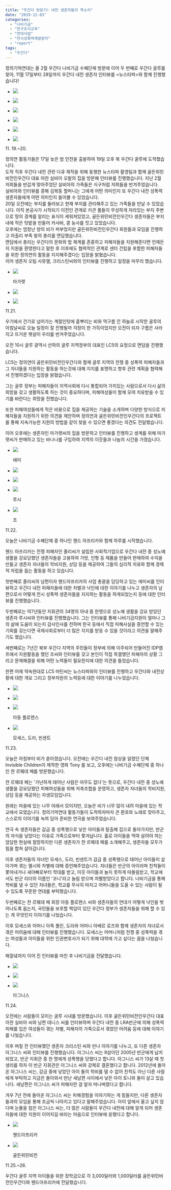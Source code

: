 ```yaml
---
title: "우간다 방문기! 내전 생존자들의 목소리"
date: "2019-12-03"
categories: 
  - "나비기금"
  - "연구조사교육"
  - "연대사업"
  - "전시성폭력재발방지"
  - "report"
tags: 
  - "우간다"
---
```


정의기억연대는 올 2월 우간다 나비기금 수혜단체 방문에 이어 두 번째로 우간다 굴루를 찾아, 11월 17일부터 28일까지 우간다 내전 생존자 인터뷰를 <뉴스타파>와 함께 진행했습니다!

- ![](http://womenandwar.net/kr/wp-content/uploads/2019/12/78256979_1596357343822012_8482767951009677312_o-1024x768.jpg)
    
- ![](http://womenandwar.net/kr/wp-content/uploads/2019/12/75282277_1596356393822107_4267911579015577600_o-1024x768.jpg)
    
- ![](http://womenandwar.net/kr/wp-content/uploads/2019/12/76184657_1596358903821856_6709172669394190336_o-1024x768.jpg)
    
- ![](http://womenandwar.net/kr/wp-content/uploads/2019/12/74232824_1596358887155191_8945990151092305920_o-1024x768.jpg)
    
- ![](http://womenandwar.net/kr/wp-content/uploads/2019/12/75650570_1596357333822013_6458134923319443456_o-1024x768.jpg)
    
- ![](http://womenandwar.net/kr/wp-content/uploads/2019/12/75580496_1596357100488703_249169478250659840_o-1024x768.jpg)
    

11\. 19.~20.

정의연 활동가들은 17일 늦은 밤 인천을 출발하여 19일 오후 북 우간다 굴루에 도착했습니다.  
도착 직후 우간다 내전 관련 다큐 제작을 위해 동행한 뉴스타파 촬영팀과 함께 골든위민비전인우간다 대표 아찬 실비아 오발의 집을 방문해 인터뷰를 진행했습니다. 지난 2월 저희들을 반갑게 맞아주었단 실비아의 가족들은 식구처럼 저희들을 반겨주었습니다.  
실비아와 인터뷰를 콩해 김복동 할머니는 그에게 어떤 의미인지 또 우간다 내전 성폭력 생존자들에게 어떤 의미인지 들어볼 수 있었습니다.  
20일 오전에는 부지를 둘러보고 현재 부지를 관리해주고 있는 가족들을 만날 수 있었습니다. 아직 본공사가 시작되기 이전인 관계로 키큰 풀들이 무성하게 자라있는 부지 주변으로 땅의 경계를 알리는 표식이 세워져있었고, 골든위민비전인우간다 생존자들은 부지내에 작은 텃밭을 만들어 카사바, 콩 농사를 짓고 있었습니다.  
오후에는 엄청난 양의 비가 퍼부었지만 골든위민비전인우간다 회원들과 모임을 진행하고 아촐리 부족 왕의 총리를 면담했습니다.  
면담에서 총리는 우간다의 문화와 법 체계를 존중하고 피해자들을 지원해준다면 언제든지 지원을 환영한다고 말한 후 이후에도 협력적인 관계로 센터 건립을 포함한 피해자들을 위한 정의연의 활동을 지지해주겠다는 입장을 밝혔습니다.  
이어 생존자 오팀 사뮤엘, 크리스틴씨와의 인터뷰를 진행하고 일정을 마무리 했습니다.

- ![](http://womenandwar.net/kr/wp-content/uploads/2019/12/74495398_1598205856970494_6696926515042451456_o-1024x768.jpg)
    
    마가렛
    
- ![](http://womenandwar.net/kr/wp-content/uploads/2019/12/75602730_1598229243634822_3861805902734557184_o-1024x768.jpg)
    
- ![](http://womenandwar.net/kr/wp-content/uploads/2019/12/77024050_1598216940302719_5248702085867765760_o-768x1024.jpg)
    

11.21.

우기에서 건기로 넘어가는 계절인탓에 흩뿌리는 비와 먹구름 낀 하늘로 시작한 굴루의 아침날씨로 오늘 일정이 잘 진행될까 걱정이 한 가득이었지만 오전이 되자 구름은 사라지고 뜨거운 햇살이 우리를 반겨주었습니다.

오전 10시 굴루 광역시 산하의 굴루 지역정부의 대표인 LC5의 요청으로 면담을 진행했습니다.

LC5는 정의연이 골든위민비전인우간다와 함께 굴루 지역의 전쟁 중 성폭력 피해자들과 그 자녀들을 지원하는 활동을 하는것에 대해 지지를 표명하고 향후 관련 계획을 협력해서 진행하겠다는 입장을 밝혔습니다.

그는 굴루 정부는 피해자들이 지역사회에 다시 통합되어 가치있는 사람으로서 다시 삶의 희망을 갖고 생활하도록 하는 것이 중요하다며, 피해여성들이 함께 모여 치유받을 수 있기를 바란다는 희망을 전했습니다.

또한 피해여성들에게 적은 비용으로 집을 제공하는 기술을 소개하며 다양한 방식으로 피해자들을 지원하기 위한 의견을 제안하며 정의연과 골든위민비전인우간다의 프로젝트를 통해 지속가능한 지원의 방법을 같이 찾을 수 있으면 좋겠다는 의견도 전달했습니다.

이어 오후에는 생존자인 마가렛씨의 집을 방문하고 인터뷰를 진행하고 생계를 위해 마가렛씨가 판매하고 있는 바나나를 구입하여 지역의 이웃들과 나눔의 시간을 가졌습니다.

- ![](http://womenandwar.net/kr/wp-content/uploads/2019/12/77023065_1600239063433840_6969722848906575872_o-1024x768.jpg)
    
    에미
    
- ![](http://womenandwar.net/kr/wp-content/uploads/2019/12/75586129_1600238790100534_2994378613823897600_o-1024x768.jpg)
    
- ![](http://womenandwar.net/kr/wp-content/uploads/2019/12/75474066_1600239403433806_210295596110577664_o-1024x768.jpg)
    
- ![](http://womenandwar.net/kr/wp-content/uploads/2019/12/73482576_1600239233433823_8474984138829463552_o-768x1024.jpg)
    
    루시
    
- ![](http://womenandwar.net/kr/wp-content/uploads/2019/12/76747434_1600239563433790_4278725851400372224_o-1024x768.jpg)
    
    조
    

11.22.

오늘은 나비기금 수혜단체 중 하나인 웬드 아프리카와 함께 하루를 시작했습니다.

웬드 아프리카는 전쟁 피해자인 졸리씨가 설립한 사회적기업으로 우간다 내전 중 성노예 생활을 강요당했던 생존자들을 고용하여 가방, 인형 등 제품을 만들어 판매하여 수익을 만들고 생존자 자녀들의 학비지원, 상담 등을 제공하여 그들의 심리적 치유와 함께 경제적 자립을 돕는 활동을 하고 있습니다.

첫번째로 졸리씨의 남편이자 웬드아프리카의 사업 총괄을 담당하고 있는 에미씨를 인터뷰하고 우간다 내전 피해자들에 대한 차별과 낙인에 대한 이야기를 나누고 생존자의 남편으로서 어떻게 전시 성폭력 생존자들을 지지하는 활동을 하게되었는지 등에 대한 인터뷰를 진행했습니다.

두번째로는 약7년동안 지휘관의 34명의 아내 중 한명으로 성노예 생활을 강요 받았던 생존자 루시씨와 인터뷰를 진행했습니다. 그는 인터뷰를 통해 나비기금지원이 얼마나 그의 삶에 도움이 되는지 감사인사를 전하며 한국 등에서 직접 피해사실을 증언할 수 있는 기회를 갖는다면 국제사회로부터 더 많은 지지를 받응 수 있을 것이라고 의견을 말해주기도 했습니다.

세번째로는 7년간 북부 우간다 지역의 주민들이 정부에 의해 이주되어 만들어진 IDP캠프에서 지원활동을 했던 조씨와 인터뷰를 갖고 본인이 직접 목결했던 피해자의 상황 그리고 문제해결을 위해 어떤 노력들이 필요한지에 대한 의견을 들었습니다.

한편 어제 약속한대로 LC5 마틴씨는 뉴스타파와의 인터뷰를 진행하고 우간다와 내전상황에 대한 개요 그리고 정부차원의 노력등에 대한 이야기를 나누었습니다.

- ![](http://womenandwar.net/kr/wp-content/uploads/2019/12/72245548_1602566973201049_6071227433023963136_o-1024x768.jpg)
    
- ![](http://womenandwar.net/kr/wp-content/uploads/2019/12/76608809_1602615246529555_2227200964023025664_o-768x1024.jpg)
    
- ![](http://womenandwar.net/kr/wp-content/uploads/2019/12/77333061_1602614846529595_1578161517889585152_o-1024x768.jpg)
    
    아동 플로렌스
    
- ![](http://womenandwar.net/kr/wp-content/uploads/2019/12/70808878_1602614203196326_782434563342204928_o-1024x768.jpg)
    
    모세스, 도라, 빈센트
    

11.23.

오늘은 아침부터 비가 쏟아졌습니다. 오전에는 우간다 내전 참상을 알렸던 단체 Invisible Children이 제작한 영화 Tony 를 보고, 오후에는 나비기금 수혜단체 중 하나인 챤 르웨데 페를 방문했습니다.

챤 르웨데 페는 '가난하게 태어난 사람은 아무도 없다'는 뜻으로, 우간다 내전 중 성노예 생활을 강요당했던 피해여성들을 위해 저축조합을 운영하고, 생존자 자녀들의 학비지원, 상담 등을 제공하는 자생모임입니다.

원래는 마을에 있는 나무 아래서 모이지만, 오늘은 비가 너무 많이 내려 마을에 있는 학교에서 모였습니다. 정의기억연대 활동가들이 도착하자마자 큰 환호와 노래로 맞아주고, 스스로의 이야기를 녹여 담아 준비한 연극을 보여주었습니다.

연극 속 생존자들은 감금 중 성폭행으로 낳은 아이들과 탈출해 집으로 돌아가지만, 반군의 자식을 낳았다는 이유로 가족으로부터 쫓겨납니다. 홀로 아이들을 먹여 살려야 하는 암담한 현실에 절망하지만 다른 생존자가 챤 르웨데 페를 소개해주고, 생존자들 모두가 힘을 합쳐 살아갑니다.

이후 생존자들의 자녀인 모세스, 도라, 빈센트가 감금 중 성폭행으로 태어난 아이들이 살아가며 겪는 멸시와 차별에 대해 증언해주었습니다. 자녀들은 반군의 아이라며 친척들이 쫓아내거나 새아빠로부터 학대를 받고, 이웃 아이들과 놀지 못하게 따돌림받고, 학교에서도 반군 리더의 이름인 '코니'라고 놀림 받으며 차별받았다고 합니다. 나비기금을 통해 학비를 낼 수 있던 자녀들은, 학교를 무사히 마치고 어머니들을 도울 수 있는 사람이 될 수 있도록 꾸준한 연대를 부탁했습니다.

두번째로는 챤 르웨데 페 회장 아동 플로렌스 씨와 생존자들의 연대가 어떻게 낙인을 벗어나도록 돕는지, 국민들을 보호할 책임이 있던 우간다 정부가 생존자들을 위해 할 수 있는 게 무엇인지 이야기를 나눴습니다.

이후 모세스와 어머니 아족 폴린, 도라와 어머니 아베르 로즈와 함께 생존자의 자녀로서 겪은 어려움에 대해 인터뷰를 진행했습니다. 모세스는 어머니처럼 전쟁 중 성폭력을 겪는 여성들과 아이들을 위한 인권변호사가 되기 위해 대학에 가고 싶다는 꿈을 나눴습니다.

해질녘까지 이어 진 인터뷰를 마친 후 나비기금을 전달했습니다.

- ![](http://womenandwar.net/kr/wp-content/uploads/2019/12/78072337_1604469013010845_1053379714762145792_o-1024x768.jpg)
    
- ![](http://womenandwar.net/kr/wp-content/uploads/2019/12/76688957_1604469116344168_2457974006423224320_o-1024x768.jpg)
    
- ![](http://womenandwar.net/kr/wp-content/uploads/2019/12/75534762_1604467366344343_4126875526008668160_n.jpg)
    
    아그니스
    

11.24.

오전에는 사람들이 모이는 굴루 시내를 방문했습니다. 이후 골든위민비전인우간다 대표 아찬 실비아 씨와 남편 데니스 씨를 인터뷰하며 우간다 내전 중 LRA반군에 의해 성폭력 피해를 입은 여성들이 겪는 차별, 피해자의 가족으로서 겪었던 어려움 등에 대해 이야기를 나눴습니다.

이후 며칠 전 인터뷰했던 생존자 크리스틴 씨와 만나 이야기를 나누고, 또 다른 생존자 아그니스 씨와 인터뷰를 진행했습니다. 아그니스 씨는 9살이던 2005년 반군에게 납치되었고, 반군 지휘관 중 한 명에게 성폭행을 당했다고 합니다. 아그니스 씨가 13살 때 첫 생리를 하자 이 반군 지휘관은 아그니스 씨와 강제로 결혼했다고 합니다. 2012년에 돌아 온 아그니스 씨는, 감금 중에 낳았던 아이 둘의 학비를 댈 수 없어 친척도 아닌 다른 사람에게 부탁하고 지금은 돌아와서 만난 새남편 사이에서 낳은 아이 토니와 둘이 살고 있습니다. 새남편은 아그니스 씨가 피해자란 걸 알자 떠나버렸다고 합니다.

겨우 7년 전에 돌아온 아그니스 씨는 피해경험을 이야기하는 게 힘들지만, 다른 생존자들과의 모임을 통해 조금씩 나아지고 있다고 말해주었습니다. 아이 앞에서 울고 싶지 않다며 눈물을 참은 아그니스 씨는, 더 많은 사람들이 우간다 내전에 대해 알게 되어 생존자들에 대한 지원이 이어지길 바라는 마음으로 인터뷰에 응했다고 합니다.

- ![](http://womenandwar.net/kr/wp-content/uploads/2019/12/웬드아프카-장학금-전달-1024x676.jpg)
    
    웬드아프리카
    
- ![](http://womenandwar.net/kr/wp-content/uploads/2019/12/골든위민비전-장학금-전달-1024x768.jpg)
    
    골든위민비전
    

11.25.~26.

우간다 굴루 지역 아이들을 위한 장학금으로 각 3,000달러와 1,000달러를 골든위민비전인우간다와 웬드아프리카에 전달했습니다.
